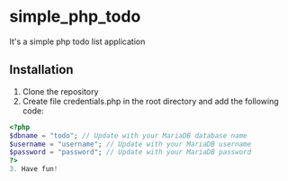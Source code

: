 # simple_php_todo
It's a simple php todo list application

## Installation
1. Clone the repository
2. Create file credentials.php in the root directory and add the following code:
```php
<?php
$dbname = "todo"; // Update with your MariaDB database name
$username = "username"; // Update with your MariaDB username
$password = "password"; // Update with your MariaDB password
?>
3. Have fun!